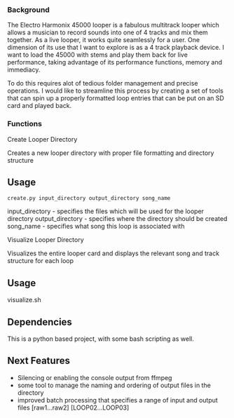 ### Background

The Electro Harmonix 45000 looper is a fabulous multitrack looper which allows a musician to record sounds into one of 4 tracks and mix them together. As a live looper, it works quite seamlessly for a user. One dimension of its use that I want to explore is as a 4 track playback device. I want to load the 45000 with stems and play them back for live performance, taking advantage of its performance functions, memory and immediacy.

To do this requires alot of tedious folder management and precise operations. I would like to streamline this process by creating a set of tools that can spin up a properly formatted loop entries that can be put on an SD card and played back.

### Functions

Create Looper Directory

Creates a new looper directory with proper file formatting and directory structure

## Usage
```create.py input_directory output_directory song_name```

input_directory  - specifies the files which will be used for the looper directory
output_directory - specifies where the directory should be created
song_name        - specifies what song this loop is associated with

Visualize Looper Directory

Visualizes the entire looper card and displays the relevant song and track structure for each loop

## Usage
visualize.sh

## Dependencies

This is a python based project, with some bash scripting as well.

## Next Features

- Silencing or enabling the console output from ffmpeg
- some tool to manage the naming and ordering of output files in the directory
- improved batch processing that specifies a range of input and output files [raw1...raw2] [LOOP02...LOOP03]
